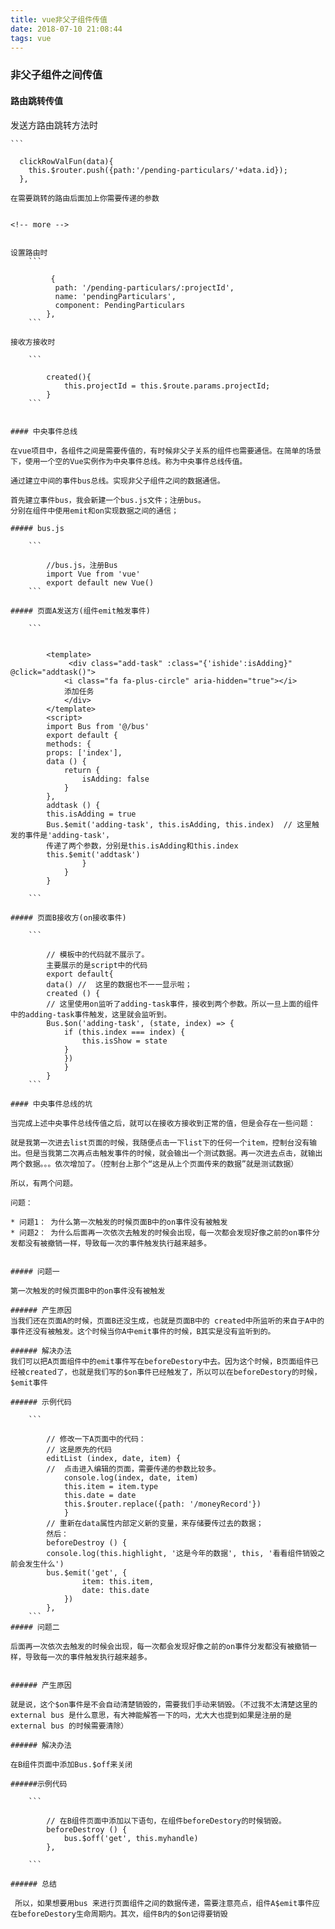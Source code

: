 ```yaml
---
title: vue非父子组件传值
date: 2018-07-10 21:08:44
tags: vue
---
```


### 非父子组件之间传值

#### 路由跳转传值

发送方路由跳转方法时

	```

	  clickRowValFun(data){
        this.$router.push({path:'/pending-particulars/'+data.id});
      },
```
在需要跳转的路由后面加上你需要传递的参数


<!-- more -->


设置路由时
	```

	     {
          path: '/pending-particulars/:projectId',
          name: 'pendingParticulars',
          component: PendingParticulars
        },
	```

接收方接收时

	```

 		created(){
      		this.projectId = this.$route.params.projectId;
    	}
	```


#### 中央事件总线

在vue项目中，各组件之间是需要传值的，有时候非父子关系的组件也需要通信。在简单的场景下，使用一个空的Vue实例作为中央事件总线。称为中央事件总线传值。

通过建立中间的事件bus总线。实现非父子组件之间的数据通信。

首先建立事件bus，我会新建一个bus.js文件；注册bus。
分别在组件中使用emit和on实现数据之间的通信；

##### bus.js 

	```

		//bus.js，注册Bus
		import Vue from 'vue'
		export default new Vue()
	```

##### 页面A发送方(组件emit触发事件)

	```


		<template>
			 <div class="add-task" :class="{'ishide':isAdding}"  @click="addtask()">
   			<i class="fa fa-plus-circle" aria-hidden="true"></i>
   			添加任务
 			</div>
		</template>
		<script>
 		import Bus from '@/bus'
 		export default {
 		methods: {
		props: ['index'],
   		data () {
     		return {
       			isAdding: false
     		}
   		},
     	addtask () {
       	this.isAdding = true
       	Bus.$emit('adding-task', this.isAdding, this.index)  // 这里触发的事件是'adding-task'，
       	传递了两个参数，分别是this.isAdding和this.index
       	this.$emit('addtask')
     			}
   			}
 		}

	```

##### 页面B接收方(on接收事件)

	```

		// 模板中的代码就不展示了。
		主要展示的是script中的代码
		export default{
		data() //  这里的数据也不一一显示啦；
		created () {
		// 这里使用on监听了adding-task事件，接收到两个参数。所以一旦上面的组件中的adding-task事件触发，这里就会监听到。
    	Bus.$on('adding-task', (state, index) => {
      		if (this.index === index) {
        		this.isShow = state
      		}
    		})
  			}
		}
	```

#### 中央事件总线的坑

当完成上述中央事件总线传值之后，就可以在接收方接收到正常的值，但是会存在一些问题：

就是我第一次进去list页面的时候，我随便点击一下list下的任何一个item，控制台没有输出。但是当我第二次再点击触发事件的时候，就会输出一个测试数据。再一次进去点击，就输出两个数据。。。依次增加了。（控制台上那个“这是从上个页面传来的数据”就是测试数据）

所以，有两个问题。

问题：

* 问题1： 为什么第一次触发的时候页面B中的on事件没有被触发
* 问题2： 为什么后面再一次依次去触发的时候会出现，每一次都会发现好像之前的on事件分发都没有被撤销一样，导致每一次的事件触发执行越来越多。


##### 问题一

第一次触发的时候页面B中的on事件没有被触发

###### 产生原因
当我们还在页面A的时候，页面B还没生成，也就是页面B中的 created中所监听的来自于A中的事件还没有被触发。这个时候当你A中emit事件的时候，B其实是没有监听到的。

###### 解决办法
我们可以把A页面组件中的emit事件写在beforeDestory中去。因为这个时候，B页面组件已经被created了，也就是我们写的$on事件已经触发了，所以可以在beforeDestory的时候，$emit事件

###### 示例代码

	```

		// 修改一下A页面中的代码：
		// 这是原先的代码
  		editList (index, date, item) {
		//  点击进入编辑的页面，需要传递的参数比较多。
      		console.log(index, date, item)
      		this.item = item.type
      		this.date = date
      		this.$router.replace({path: '/moneyRecord'})
    		}
		// 重新在data属性内部定义新的变量，来存储要传过去的数据；
		然后：
 		beforeDestroy () {
 		console.log(this.highlight, '这是今年的数据', this, '看看组件销毁之前会发生什么')
 		bus.$emit('get', {
        		item: this.item,
        		date: this.date
      		})
 		},
	```
##### 问题二

后面再一次依次去触发的时候会出现，每一次都会发现好像之前的on事件分发都没有被撤销一样，导致每一次的事件触发执行越来越多。


###### 产生原因

就是说，这个$on事件是不会自动清楚销毁的，需要我们手动来销毁。（不过我不太清楚这里的external bus 是什么意思，有大神能解答一下的吗，尤大大也提到如果是注册的是external bus 的时候需要清除）

###### 解决办法

在B组件页面中添加Bus.$off来关闭

######示例代码

	```
	
		// 在B组件页面中添加以下语句，在组件beforeDestory的时候销毁。
  		beforeDestroy () {
    		bus.$off('get', this.myhandle)
  		},

	```

###### 总结

 所以，如果想要用bus 来进行页面组件之间的数据传递，需要注意亮点，组件A$emit事件应在beforeDestory生命周期内。其次，组件B内的$on记得要销毁